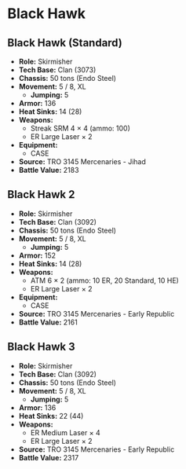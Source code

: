 # Black Hawk
## Black Hawk (Standard)
- **Role:** Skirmisher
- **Tech Base:** Clan (3073)
- **Chassis:** 50 tons (Endo Steel)
- **Movement:** 5 / 8, XL
  - **Jumping:** 5
- **Armor:** 136
- **Heat Sinks:** 14 (28)
- **Weapons:**
  - Streak SRM 4 × 4 (ammo: 100)
  - ER Large Laser × 2
- **Equipment:**
  - CASE
- **Source:** TRO 3145 Mercenaries - Jihad
- **Battle Value:** 2183

## Black Hawk 2
- **Role:** Skirmisher
- **Tech Base:** Clan (3092)
- **Chassis:** 50 tons (Endo Steel)
- **Movement:** 5 / 8, XL
  - **Jumping:** 5
- **Armor:** 152
- **Heat Sinks:** 14 (28)
- **Weapons:**
  - ATM 6 × 2 (ammo: 10 ER, 20 Standard, 10 HE)
  - ER Large Laser × 2
- **Equipment:**
  - CASE
- **Source:** TRO 3145 Mercenaries - Early Republic
- **Battle Value:** 2161

## Black Hawk 3
- **Role:** Skirmisher
- **Tech Base:** Clan (3092)
- **Chassis:** 50 tons (Endo Steel)
- **Movement:** 5 / 8, XL
  - **Jumping:** 5
- **Armor:** 136
- **Heat Sinks:** 22 (44)
- **Weapons:**
  - ER Medium Laser × 4
  - ER Large Laser × 2
- **Source:** TRO 3145 Mercenaries - Early Republic
- **Battle Value:** 2317

